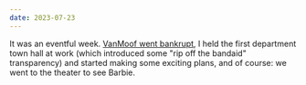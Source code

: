 ```yaml
---
date: 2023-07-23
---
```


It was an eventful week. [VanMoof went bankrupt](https://www.theverge.com/2023/7/18/23798584/vanmoof-e-bikes-is-bankrupt), I held the first department town hall at work (which introduced some "rip off the bandaid" transparency) and started making some exciting plans, and of course: we went to the theater to see Barbie.
